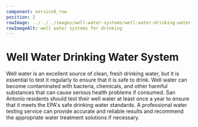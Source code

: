 ```yaml
---
component: service8_row
position: 2
rowImage: ../../../images/well-water-systems/well-water-drinking-water-system.webp
rowImageAlt: well water systems for drinking
---
```

#  Well Water Drinking Water System

Well water is an excellent source of clean, fresh drinking water, but it is essential to test it regularly to ensure that it is safe to drink. Well water can become contaminated with bacteria, chemicals, and other harmful substances that can cause serious health problems if consumed. San Antonio residents should test their well water at least once a year to ensure that it meets the EPA's safe drinking water standards. A professional water testing service can provide accurate and reliable results and recommend the appropriate water treatment solutions if necessary.